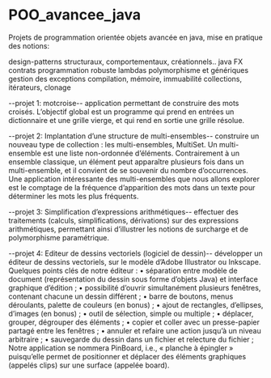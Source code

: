# POO_avancee_java

Projets de programmation orientée objets avancée en java, mise en pratique des notions:

design-patterns structuraux, comportementaux, créationnels..
java FX
contrats
programmation robuste
lambdas
polymorphisme et génériques
gestion des exceptions
compilation, mémoire, immuabilité
collections, itérateurs, clonage

--projet 1: motcroise--
application permettant de construire des mots croisés. L’objectif global est un programme qui prend en entrées un dictionnaire et une grille vierge, et qui rend en sortie une grille résolue.

--projet 2: Implantation d’une structure de multi-ensembles--
construire un nouveau type de collection : les multi-ensembles, MultiSet.
Un multi-ensemble est une liste non-ordonnée d’éléments. Contrairement à un ensemble classique, un élément peut apparaître plusieurs fois dans un multi-ensemble, et il convient de se souvenir du nombre d’occurrences. Une application intéressante des multi-ensembles que nous allons explorer est le comptage de la fréquence d’apparition des mots dans un texte pour déterminer les mots les plus fréquents.

--projet 3: Simplification d’expressions arithmétiques--
effectuer des traitements (calculs, simplifications, dérivations) sur des expressions arithmétiques, permettant ainsi d’illustrer les notions de surcharge et de polymorphisme paramétrique.

--projet 4: Editeur de dessins vectoriels (logiciel de dessin)--
développer un éditeur de dessins vectoriels, sur le modèle d’Adobe Illustrator ou Inkscape.
Quelques points clés de notre éditeur :
• séparation entre modèle de document (représentation du dessin sous forme d’objets Java) et interface graphique d’édition ;
• possibilité d’ouvrir simultanément plusieurs fenêtres, contenant chacune un dessin différent ;
• barre de boutons, menus déroulants, palette de couleurs (en bonus) ;
• ajout de rectangles, d’ellipses, d’images (en bonus) ;
• outil de sélection, simple ou multiple ;
• déplacer, grouper, dégrouper des éléments ;
• copier et coller avec un presse-papier partagé entre les fenêtres ;
• annuler et refaire une action jusqu’à un niveau arbitraire ;
• sauvegarde du dessin dans un fichier et relecture du fichier ;
Notre application se nommera PinBoard, i.e., « planche à épingler » puisqu’elle permet de positionner et déplacer des éléments graphiques (appelés clips) sur une surface (appelée board).


